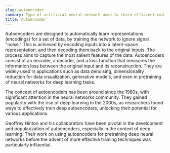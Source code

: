 ```yaml
---
slug: autoencoder
summary: Type of artificial neural network used to learn efficient codings of unlabeled data, typically for the purpose of dimensionality reduction or feature learning.
title: Autoencoder
---
```


Autoencoders are designed to automatically learn representations (encodings) for a set of data, by training the network to ignore signal "noise." This is achieved by encoding inputs into a latent-space representation, and then decoding them back to the original inputs. The process aims to capture the most salient features of the data. Autoencoders consist of an encoder, a decoder, and a loss function that measures the information loss between the original input and its reconstruction. They are widely used in applications such as data denoising, dimensionality reduction for data visualization, generative models, and even in pretraining of neural networks for deep learning tasks.

The concept of autoencoders has been around since the 1980s, with significant attention in the neural networks community. They gained popularity with the rise of deep learning in the 2000s, as researchers found ways to effectively train deep autoencoders, unlocking their potential for various applications.

Geoffrey Hinton and his collaborators have been pivotal in the development and popularization of autoencoders, especially in the context of deep learning. Their work on using autoencoders for pretraining deep neural networks before the advent of more effective training techniques was particularly influential.